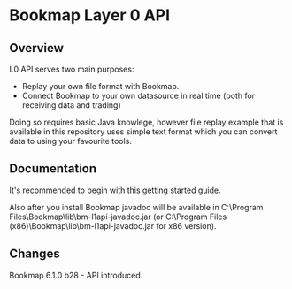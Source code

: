 # Bookmap Layer 0 API

## Overview
L0 API serves two main purposes:
* Replay your own file format with Bookmap.
* Connect Bookmap to your own datasource in real time (both for receiving data and trading)

Doing so requires basic Java knowlege, however file replay example that is available in this repository uses simple text format which you can convert data to using your favourite tools.

## Documentation

It's recommended to begin with this [getting started guide](doc/Layer0APIGettingstarted.pdf).

Also after you install Bookmap javadoc will be available in C:\Program Files\Bookmap\lib\bm-l1api-javadoc.jar (or C:\Program Files (x86)\Bookmap\lib\bm-l1api-javadoc.jar for x86 version).

## Changes

Bookmap 6.1.0 b28 - API introduced.
